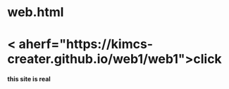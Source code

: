 # web.html
<h1>< aherf="https://kimcs-creater.github.io/web1/web1">click</h1>
<p><h4>this site is real</h4>
